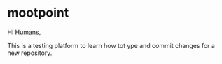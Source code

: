 # mootpoint

Hi Humans,

This is a testing platform to learn how tot ype and commit changes for a new repository.
